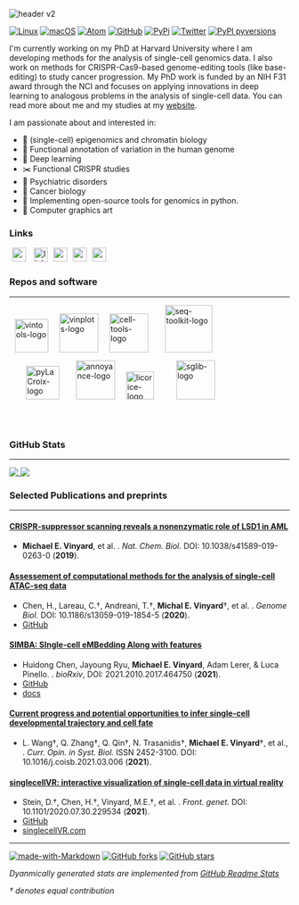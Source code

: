 ![header v2](https://user-images.githubusercontent.com/47393421/151243992-4e65ad82-7ccc-4841-b403-cd5ee6bb751c.svg)

[![Linux](https://svgshare.com/i/Zhy.svg)](https://svgshare.com/i/Zhy.svg)
[![macOS](https://svgshare.com/i/ZjP.svg)](https://svgshare.com/i/ZjP.svg)
[![Atom](https://badgen.net/badge/icon/atom?icon=atom&label)](https://atom.io)
[![GitHub](https://badgen.net/badge/icon/github?icon=github&label)](https://github.com)
[![PyPi](https://badgen.net/badge/icon/pypi?icon=pypi&label)](https://https://pypi.org/)
[![Twitter](https://badgen.net/badge/icon/twitter?icon=twitter&label)](https://twitter.com/vinyard_m)
[![PyPI pyversions](https://img.shields.io/pypi/pyversions/annoyance.svg)](https://pypi.python.org/pypi/annoyance/)

I'm currently working on my PhD at Harvard University where I am developing methods for the analysis of single-cell genomics data. I also work on methods for CRISPR-Cas9-based genome-editing tools (like base-editing) to study cancer progression. My PhD work is funded by an NIH F31 award through the NCI and focuses on applying innovations in deep learning to analogous problems in the analysis of single-cell data. You can read more about me and my studies at my [website](https://www.michaelvinyard.com).

I am passionate about and interested in: 

- 🧿  (single-cell) epigenomics and chromatin biology
- 🧬  Functional annotation of variation in the human genome
- 🧮  Deep learning
- ✂️  Functional CRISPR studies
- 🧠  Psychiatric disorders
- 🧫  Cancer biology
- 🐍  Implementing open-source tools for genomics in python.
- 🎨  Computer graphics art

### Links

<a href="https://scholar.google.com/citations?hl=en&view_op=list_works&gmla=AJsN-F6rmMbElNkG3r5SvJcnJv6WkT-KChoMpaB9rer-Cgre2G6kPA3clgazm7pwAODm-0FUgmLTZZ75gH565IvCWnSkoHdZsf9aknoZyiXnZoBDXHaN3MQ&user=uj1_ksoAAAAJ"><img src="https://user-images.githubusercontent.com/47393421/142145409-04c70c23-71a9-4b8d-b2df-509e7ad658dc.png" alt="scholar-logo" width="25" hspace="5"/></a>   <a href="https://www.linkedin.com/in/michaelvinyard/"><img src="https://user-images.githubusercontent.com/47393421/142145774-4a8cefa7-f845-43c3-a36f-92ee747d69f8.png" alt="linkedin-logo" width="25" hspace="5"/></a><a href="mailto:mvinyard@broadinstitute.org"><img src="https://user-images.githubusercontent.com/47393421/142145916-0428098b-c524-4f28-973b-775624becd7f.png" alt="mail-logo" width="25" hspace="5"/></a><a href="https://twitter.com/vinyard_m"><img src="https://user-images.githubusercontent.com/47393421/142146109-0f0ef6b5-d1b9-4a13-b69b-fbedf9bc086c.png" alt="mail-logo" width="25" hspace="5"/></a><a href="https://orcid.org/0000-0001-8167-1807"><img src="https://user-images.githubusercontent.com/47393421/142146398-bcdbfc40-3646-45ec-ad13-4c41c955f983.png" alt="orcid-logo" width="25" hspace="5"/></a>


### Repos and software
---
<a href="https://github.com/mvinyard/vintools/"><img src="https://user-images.githubusercontent.com/47393421/142250811-109c90c3-617f-43d0-918c-698894eddbea.png" alt="vintools-logo" height="60" hspace="10"/></a><a href="https://github.com/mvinyard/vinplots/"><img src="https://user-images.githubusercontent.com/47393421/142250672-7bdd2356-55dc-4fd3-a78a-ed41c7a2835b.png" alt="vinplots-logo" height="70" hspace="10"/></a><a href="https://github.com/mvinyard/cell-tools/"><img src="https://user-images.githubusercontent.com/47393421/142247961-78d4a367-acf6-4d59-9c6d-1104f25e8b01.png" alt="cell-tools-logo" height="70" hspace="10"/></a><a href="https://github.com/mvinyard/seq-toolkit/"><img src="https://user-images.githubusercontent.com/47393421/151608439-549937d0-cd35-43f1-88b6-03a4fa839571.svg" alt="seq-toolkit-logo" height="85" hspace="20"/></a>

<a href="https://github.com/mvinyard/pyLaCroix/"><img src="https://user-images.githubusercontent.com/47393421/142250929-f38a5141-8a8a-4554-a0ad-6f198ed653ae.png" alt="pyLaCroix-logo" height="60" hspace="30"/></a><a href="https://github.com/mvinyard/annoyance/"><img src="https://user-images.githubusercontent.com/47393421/143382656-d283e09e-dd34-4386-bc71-0fcac164eaa0.png" alt="annoyance-logo" height="70" hspace="0"/></a><a href="https://github.com/mvinyard/licorice/"><img src="https://user-images.githubusercontent.com/47393421/143731976-1fc9816d-38fe-4ff0-a594-9a7374f0333d.png" alt="licorice-logo" height="50" hspace="20"/></a><a href="https://github.com/mvinyard/sglib/"><img src="https://user-images.githubusercontent.com/47393421/151607675-f9b897d1-4709-4313-b756-8527234bb159.svg" alt="sglib-logo" height="70" hspace="20"/></a>

<br></br>


### GitHub Stats
---
<a href="https://github.com/mvinyard">
  <img align="top" src="https://github-readme-stats.vercel.app/api?username=mvinyard&count_private=true&show_icons=true" />
</a>
<a href="https://github.com/mvinyard">
  <img align="top" src="https://github-readme-stats.vercel.app/api/top-langs/?username=mvinyard&hide=jupyter%20notebook&layout=compact&)](https://github.com/mvinyard/" />
</a>

### Selected Publications and preprints
---
#### [CRISPR-suppressor scanning reveals a nonenzymatic role of LSD1 in AML](https://www.nature.com/articles/s41589-019-0263-0)
* **Michael E. Vinyard**, et al. . *Nat. Chem. Biol.* DOI: 10.1038/s41589-019-0263-0 (**2019**).

#### [Assessement of computational methods for the analysis of single-cell ATAC-seq data](https://link.springer.com/article/10.1186/s13059-019-1854-5)
* Chen, H., Lareau, C.†, Andreani, T.†, **Michal E. Vinyard**†, et al. . *Genome Biol.* DOI: 10.1186/s13059-019-1854-5 (**2020**).
* [GitHub](https://github.com/pinellolab/scATAC-benchmarking/)

#### [SIMBA: SIngle-cell eMBedding Along with features](https://www.biorxiv.org/content/10.1101/2021.10.17.464750v2)
* Huidong Chen, Jayoung Ryu, **Michael E. Vinyard**, Adam Lerer, & Luca Pinello. . _bioRxiv_, DOI: 2021.2010.2017.464750 (**2021**).
* [GitHub](https://github.com/pinellolab/simba)
* [docs](https://simba-bio.readthedocs.io/en/latest/)

#### [Current progress and potential opportunities to infer single-cell developmental trajectory and cell fate](https://www.sciencedirect.com/science/article/abs/pii/S2452310021000093)
* L. Wang†, Q. Zhang†, Q. Qin†, N. Trasanidis†, **Michael E. Vinyard**†, et al., . *Curr. Opin. in Syst. Biol.* ISSN 2452-3100. DOI: 10.1016/j.coisb.2021.03.006 (**2021**).

#### [singlecellVR: interactive visualization of single-cell data in virtual reality](https://www.frontiersin.org/articles/10.3389/fgene.2021.764170/full?&utm_source=Email_to_authors_&utm_medium=Email&utm_content=T1_11.5e1_author&utm_campaign=Email_publication&field=&journalName=Frontiers_in_Genetics&id=764170)
* Stein, D.†, Chen, H.†, Vinyard, M.E.†, et al. . *Front. genet.* DOI: 10.1101/2020.07.30.229534 (**2021**).
* [GitHub](https://github.com/pinellolab/singlecellvr)
* [singlecellVR.com](https://singlecellvr.pinellolab.partners.org/)

---
[![made-with-Markdown](https://img.shields.io/badge/Made%20with-Markdown-1f425f.svg)](http://commonmark.org)
[![GitHub forks](https://img.shields.io/github/forks/mvinyard/mvinyard.svg?style=social&label=Fork&maxAge=2592000)](https://GitHub.com/mvinyard/mvinyard)
[![GitHub stars](https://img.shields.io/github/stars/mvinyard/mvinyard.svg?style=social&label=Star&maxAge=2592000)](https://GitHub.com/mvinyard/mvinyard)

*Dyanmically generated stats are implemented from [GitHub Readme Stats](https://github.com/anuraghazra/github-readme-stats)*

_† denotes equal contribution_

